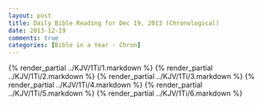 ```yaml
---
layout: post
title: Daily Bible Reading for Dec 19, 2013 (Chronological)
date: 2013-12-19
comments: true
categories: [Bible in a Year - Chron]
---
```

{% render_partial ../KJV/1Ti/1.markdown %}
{% render_partial ../KJV/1Ti/2.markdown %}
{% render_partial ../KJV/1Ti/3.markdown %}
{% render_partial ../KJV/1Ti/4.markdown %}
{% render_partial ../KJV/1Ti/5.markdown %}
{% render_partial ../KJV/1Ti/6.markdown %}
